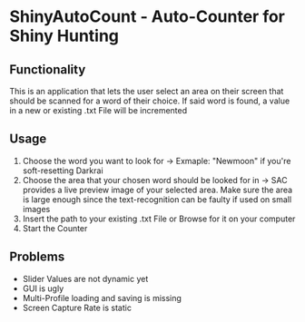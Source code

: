 # ShinyAutoCount - Auto-Counter for Shiny Hunting

## Functionality
This is an application that lets the user select an area on their screen that should be scanned for a word of their choice. 
If said word is found, a value in a new or existing .txt File will be incremented

## Usage
1. Choose the word you want to look for 
    -> Exmaple: "Newmoon" if you're soft-resetting Darkrai
2. Choose the area that your chosen word should be looked for in
    -> SAC provides a live preview image of your selected area. Make sure the area is large enough since the text-recognition can be faulty if used on small images
3. Insert the path to your existing .txt File or Browse for it on your computer
4. Start the Counter

## Problems
- Slider Values are not dynamic yet
- GUI is ugly
- Multi-Profile loading and saving is missing
- Screen Capture Rate is static